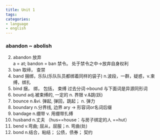 ```yaml
---
title: Unit 1
tags: 
categories:
- language
- english
---
```


### abandon ~ abolish  

2. abandon 放弃  
a = at; bandon = ban 禁令。 处于禁令之中->放弃自身权利 
392. ban 取缔， 查禁    
394. band 捆绑，乐队(乐队队员都绑着同样的袋子) n.波段，一群，疑惑，v.束缚，绑扎  
489. bind 捆， 绑， 包括， 束缚  过去分词->bound  与下面词是异源同形词  
555. bound adj.被束缚的, 一定的 n. 界限 v.&跳(跃)  
554. bounce n.&vi. 弹起, 弹回，跳起； n. 弹力  
556. boundary n.分界线, 边界  ary -> 形容词or名词后缀  
395. bandage n.绷带 v. 用绷带扎缚  
2396. husband n.丈夫  （hus==house：与房子绑定的人 ==hut） 
464. bend v.弯曲; 屈从，屈服；n. 弯曲(处)  
536. bond n.结合，粘结； 公债，债券； 契约  

